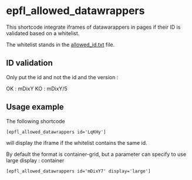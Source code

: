 # epfl_allowed_datawrappers

This shortcode integrate iframes of datawarappers in pages if their ID is validated based on a whitelist.

The whitelist stands in the [allowed_id.txt] file.


## ID validation

Only put the id and not the id and the version :

OK : mDixY
KO : mDixY/5

## Usage example

The following shortcode
```
[epfl_allowed_datawrappers id='LqKHy']
```
will display the iframe if the whitelist contains the same id.

By default the format is container-grid, but a parameter can specify to use large display : container
```
[epfl_allowed_datawrappers id='mDixY7' display='large']
```



[allowed_id.txt]: https://github.com/epfl-si/wp-gutenberg-epfl/blob/master/shortcodes/epfl-allowed-datawrappers/allowed_id.txt
